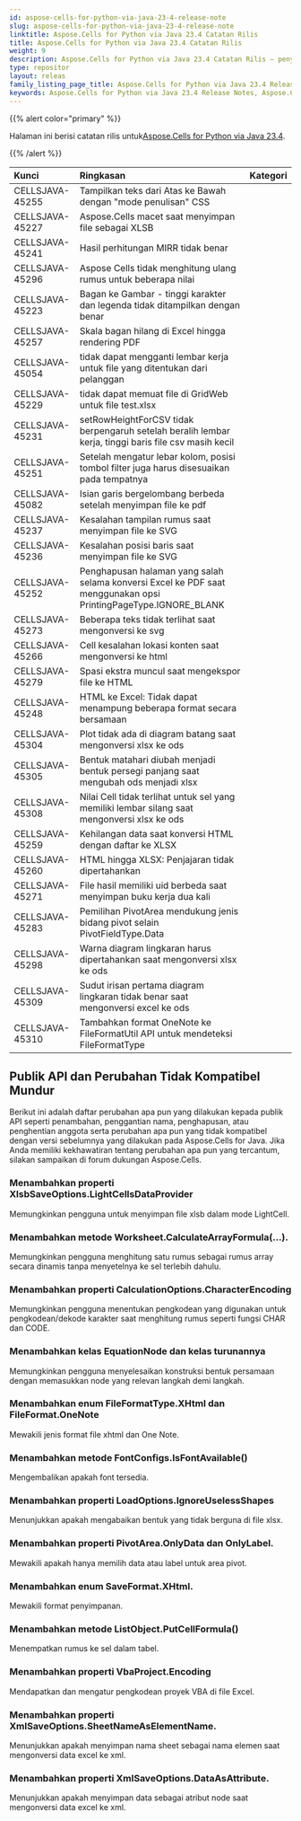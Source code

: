 ```yaml
---
id: aspose-cells-for-python-via-java-23-4-release-note
slug: aspose-cells-for-python-via-java-23-4-release-note
linktitle: Aspose.Cells for Python via Java 23.4 Catatan Rilis
title: Aspose.Cells for Python via Java 23.4 Catatan Rilis
weight: 9
description: Aspose.Cells for Python via Java 23.4 Catatan Rilis – penyempurnaan terkini, fitur baru, dan perbaikan
type: repositor
layout: releas
family_listing_page_title: Aspose.Cells for Python via Java 23.4 Release Note
keywords: Aspose.Cells for Python via Java 23.4 Release Notes, Aspose.Cells for Python via Java 23.4 updates and fixe
---
```

{{% alert color="primary" %}}

 Halaman ini berisi catatan rilis untuk[Aspose.Cells for Python via Java 23.4](https://releases.aspose.com/cells/python-java/new-releases/aspose.cells-for-python-via-java-23.4/).

{{% /alert %}}

|**Kunci**|**Ringkasan**|**Kategori**|
| :- | :- | :- |
|CELLSJAVA-45255|Tampilkan teks dari Atas ke Bawah dengan "mode penulisan" CSS|
|CELLSJAVA-45227|Aspose.Cells macet saat menyimpan file sebagai XLSB|
|CELLSJAVA-45241|Hasil perhitungan MIRR tidak benar|
|CELLSJAVA-45296|Aspose Cells tidak menghitung ulang rumus untuk beberapa nilai|
|CELLSJAVA-45223|Bagan ke Gambar - tinggi karakter dan legenda tidak ditampilkan dengan benar|
|CELLSJAVA-45257| Skala bagan hilang di Excel hingga rendering PDF|
|CELLSJAVA-45054|tidak dapat mengganti lembar kerja untuk file yang ditentukan dari pelanggan|
|CELLSJAVA-45229|tidak dapat memuat file di GridWeb untuk file test.xlsx|
|CELLSJAVA-45231|setRowHeightForCSV tidak berpengaruh setelah beralih lembar kerja, tinggi baris file csv masih kecil|
|CELLSJAVA-45251|Setelah mengatur lebar kolom, posisi tombol filter juga harus disesuaikan pada tempatnya|
|CELLSJAVA-45082|Isian garis bergelombang berbeda setelah menyimpan file ke pdf|
|CELLSJAVA-45237|Kesalahan tampilan rumus saat menyimpan file ke SVG|
|CELLSJAVA-45236|Kesalahan posisi baris saat menyimpan file ke SVG|
|CELLSJAVA-45252|Penghapusan halaman yang salah selama konversi Excel ke PDF saat menggunakan opsi PrintingPageType.IGNORE_BLANK|
|CELLSJAVA-45273|Beberapa teks tidak terlihat saat mengonversi ke svg|
|CELLSJAVA-45266|Cell kesalahan lokasi konten saat mengonversi ke html|
|CELLSJAVA-45279|Spasi ekstra muncul saat mengekspor file ke HTML|
|CELLSJAVA-45248| HTML ke Excel: Tidak dapat menampung beberapa format secara bersamaan|
|CELLSJAVA-45304|Plot tidak ada di diagram batang saat mengonversi xlsx ke ods|
|CELLSJAVA-45305|Bentuk matahari diubah menjadi bentuk persegi panjang saat mengubah ods menjadi xlsx|
|CELLSJAVA-45308|Nilai Cell tidak terlihat untuk sel yang memiliki lembar silang saat mengonversi xlsx ke ods|
|CELLSJAVA-45259|Kehilangan data saat konversi HTML dengan daftar ke XLSX|
|CELLSJAVA-45260|HTML hingga XLSX: Penjajaran tidak dipertahankan|
|CELLSJAVA-45271| File hasil memiliki uid berbeda saat menyimpan buku kerja dua kali|
|CELLSJAVA-45283|Pemilihan PivotArea mendukung jenis bidang pivot selain PivotFieldType.Data|
|CELLSJAVA-45298|Warna diagram lingkaran harus dipertahankan saat mengonversi xlsx ke ods|
|CELLSJAVA-45309|Sudut irisan pertama diagram lingkaran tidak benar saat mengonversi excel ke ods|
|CELLSJAVA-45310|Tambahkan format OneNote ke FileFormatUtil API untuk mendeteksi FileFormatType|

##  **Publik API dan Perubahan Tidak Kompatibel Mundur**

Berikut ini adalah daftar perubahan apa pun yang dilakukan kepada publik API seperti penambahan, penggantian nama, penghapusan, atau penghentian anggota serta perubahan apa pun yang tidak kompatibel dengan versi sebelumnya yang dilakukan pada Aspose.Cells for Java. Jika Anda memiliki kekhawatiran tentang perubahan apa pun yang tercantum, silakan sampaikan di forum dukungan Aspose.Cells.

###  **Menambahkan properti XlsbSaveOptions.LightCellsDataProvider**

Memungkinkan pengguna untuk menyimpan file xlsb dalam mode LightCell.

###  **Menambahkan metode Worksheet.CalculateArrayFormula(...).**

Memungkinkan pengguna menghitung satu rumus sebagai rumus array secara dinamis tanpa menyetelnya ke sel terlebih dahulu.

###  **Menambahkan properti CalculationOptions.CharacterEncoding**

Memungkinkan pengguna menentukan pengkodean yang digunakan untuk pengkodean/dekode karakter saat menghitung rumus seperti fungsi CHAR dan CODE.

###  **Menambahkan kelas EquationNode dan kelas turunannya**

Memungkinkan pengguna menyelesaikan konstruksi bentuk persamaan dengan memasukkan node yang relevan langkah demi langkah.

###  **Menambahkan enum FileFormatType.XHtml dan FileFormat.OneNote**

Mewakili jenis format file xhtml dan One Note.

###  **Menambahkan metode FontConfigs.IsFontAvailable()**

Mengembalikan apakah font tersedia.

###  **Menambahkan properti LoadOptions.IgnoreUselessShapes**

Menunjukkan apakah mengabaikan bentuk yang tidak berguna di file xlsx.

###  **Menambahkan properti PivotArea.OnlyData dan OnlyLabel.**

Mewakili apakah hanya memilih data atau label untuk area pivot.

###  **Menambahkan enum SaveFormat.XHtml.**

Mewakili format penyimpanan.

###  **Menambahkan metode ListObject.PutCellFormula()**

Menempatkan rumus ke sel dalam tabel.

###  **Menambahkan properti VbaProject.Encoding**

Mendapatkan dan mengatur pengkodean proyek VBA di file Excel.

###  **Menambahkan properti XmlSaveOptions.SheetNameAsElementName.**

Menunjukkan apakah menyimpan nama sheet sebagai nama elemen saat mengonversi data excel ke xml.

###  **Menambahkan properti XmlSaveOptions.DataAsAttribute.**

Menunjukkan apakah menyimpan data sebagai atribut node saat mengonversi data excel ke xml.
